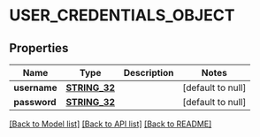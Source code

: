 # USER_CREDENTIALS_OBJECT

## Properties
Name | Type | Description | Notes
------------ | ------------- | ------------- | -------------
**username** | [**STRING_32**](STRING_32.md) |  | [default to null]
**password** | [**STRING_32**](STRING_32.md) |  | [default to null]

[[Back to Model list]](../README.md#documentation-for-models) [[Back to API list]](../README.md#documentation-for-api-endpoints) [[Back to README]](../README.md)


